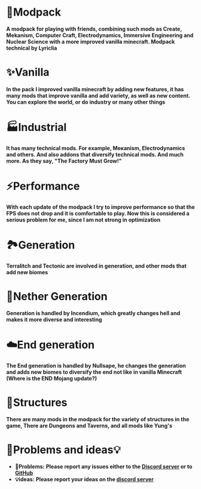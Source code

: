 # 🤔Modpack
**A modpack for playing with friends, combining such mods as Create, Mekanism, Computer Craft, Electrodynamics, Immersive Engineering and Nuclear Science with a more improved vanilla minecraft. Modpack technical by Lyriclia**

# ✨Vanilla
**In the pack I improved vanilla minecraft by adding new features, it has many mods that improve vanilla and add variety, as well as new content. You can explore the world, or do industry or many other things**

# 🏭Industrial
**It has many technical mods. For example, Meкаnism, Electrodynamics and others. And also addons that diversify technical mods. And much more. As they say, "The Factory Must Grow!"**

# ⚡Performance
**With each update of the modpack I try to improve performance so that the FPS does not drop and it is comfortable to play. Now this is considered a serious problem for me, since I am not strong in optimization**

# 🏞️Generation
**Terralitch and Tectonic are involved in generation, and other mods that add new biomes**

# 🌋Nether Generation
**Generation is handled by Incendium, which greatly changes hell and makes it more diverse and interesting**

# ☁️End generation
**The End generation is handled by Nullsape, he changes the generation and adds new biomes to diversify the end not like in vanilla Minecraft (Where is the END Mojang update?)**

# 🏡Structures
**There are many mods in the modpack for the variety of structures in the game, There are Dungeons and Taverns, and all mods like Yung's**

# 🚨Problems and ideas💡
- **🚨Problems:** **Please report any issues either to the [Discord server](https://discord.gg/CDRrU3kK7p) or to [GitHub](https://github.com/DocktorWindows/Limutech/issues)**
- **💡ideas:** **Please report your ideas on the [discord server](https://discord.gg/CDRrU3kK7p)**
